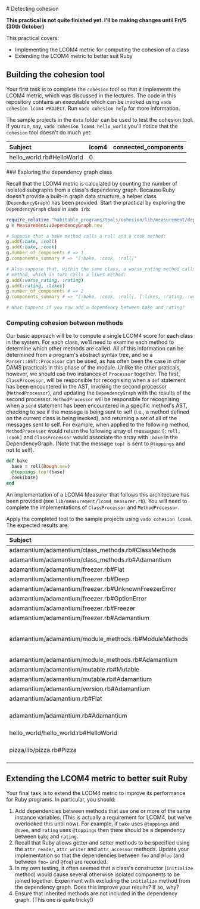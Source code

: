 # Detecting cohesion

**This practical is not quite finished yet. I'll be making changes until Fri/5 (30th October)**

This practical covers:

* Implementing the LCOM4 metric for computing the cohesion of a class
* Extending the LCOM4 metric to better suit Ruby

## Building the cohesion tool

Your first task is to complete the `cohesion` tool so that it implements the LCOM4 metric, which was discussed in the lectures. The code in this repository contains an executable which can be invoked using `vado cohesion lcom4 PROJECT`. Run `vado cohesion help` for more information.

The sample projects in the `data` folder can be used to test the cohesion tool. If you run, say, `vado cohesion lcom4 hello_world` you'll notice that the `cohesion` tool doesn't do much yet:

| Subject                   | lcom4 | connected_components |
| :------------------------ | :---- | :------------------- |
| hello_world.rb#HelloWorld | 0     |                      |


### Exploring the dependency graph class

Recall that the LCOM4 metric is calculated by counting the number of isolated subgraphs from a class's dependency graph. Because Ruby doesn't provide a built-in graph data structure, a helper class (`DependencyGraph`) has been provided. Start the practical by exploring the `DependencyGraph` class in `vado irb`:

```ruby
require_relative "habitable_programs/tools/cohesion/lib/measurement/dependency_graph"
g = Measurement::DependencyGraph.new

# Suppose that a bake method calls a roll and a cook method:
g.add(:bake, :roll)
g.add(:bake, :cook)
g.number_of_components # => 1
g.components_summary # => "[:bake, :cook, :roll]"

# Also suppose that, within the same class, a worse_rating method calls a rating
# method, which in turn calls a likes method:
g.add(:worse_rating, :rating)
g.add(:rating, :likes)
g.number_of_components # => 2
g.components_summary # => "[:bake, :cook, :roll], [:likes, :rating, :worse_rating]"

# What happens if you now add a dependency between bake and rating?
```

### Computing cohesion between methods

Our basic approach will be to compute a single LCOM4 score for each class in the system. For each class, we'll need to examine each method to determine which other methods are called. All of this information can be determined from a program's abstract syntax tree, and so a `Parser::AST::Processor` can be used, as has often been the case in other DAMS practicals in this phase of the module. Unlike the other praticals, however, we should use two instances of `Processor` together. The first, `ClassProcessor`, will be responsible for recognising when a `def` statement has been encountered in the AST, invoking the second processor (`MethodProcessor`), and updating the `DependencyGraph` with the results of the second processor. `MethodProcessor` will be responsible for recognising when a `send` statement has been encountered in a specific method's AST, checking to see if the message is being sent to self (i.e., a method defined on the current class is being invoked), and returning a set of all of the messages sent to self. For example, when applied to the following method, `MethodProcessor` would return the following array of messages: `[:roll, :cook]` and `ClassProcessor` would associate the array with `:bake` in the DependencyGraph. (Note that the message `top!` is sent to `@toppings` and not to self).

```ruby
def bake
  base = roll(Dough.new)
  @toppings.top!(base)
  cook(base)
end
```

An implementation of a LCOM4 Measurer that follows this architecture has been provided (see `lib/measurement/lcom4_measurer.rb`). You will need to complete the implementations of `ClassProcessor` and `MethodProcessor`.

Apply the completed tool to the sample projects using `vado cohesion lcom4`. The expected results are:

| Subject                                               | lcom4 | connected_components                                                            |
| :---------------------------------------------------- | :---- | :------------------------------------------------------------------------------ |
| adamantium/adamantium/class_methods.rb#ClassMethods   | 1     | [:freezer, :new]                                                                |
| adamantium/adamantium/class_methods.rb#Adamantium     | 0     |                                                                                 |
| adamantium/adamantium/freezer.rb#Flat                 | 0     |                                                                                 |
| adamantium/adamantium/freezer.rb#Deep                 | 0     |                                                                                 |
| adamantium/adamantium/freezer.rb#UnknownFreezerError  | 0     |                                                                                 |
| adamantium/adamantium/freezer.rb#OptionError          | 0     |                                                                                 |
| adamantium/adamantium/freezer.rb#Freezer              | 0     |                                                                                 |
| adamantium/adamantium/freezer.rb#Adamantium           | 0     |                                                                                 |
| adamantium/adamantium/module_methods.rb#ModuleMethods | 2     | [:freezer, :memoize, :memoize_method, :memoized_methods], [:include, :included] |
| adamantium/adamantium/module_methods.rb#Adamantium    | 0     |                                                                                 |
| adamantium/adamantium/mutable.rb#Mutable              | 0     |                                                                                 |
| adamantium/adamantium/mutable.rb#Adamantium           | 0     |                                                                                 |
| adamantium/adamantium/version.rb#Adamantium           | 0     |                                                                                 |
| adamantium/adamantium.rb#Flat                         | 0     |                                                                                 |
| adamantium/adamantium.rb#Adamantium                   | 1     | [:__adamantium_dup__, :transform, :transform_unless]                            |
| hello_world/hello_world.rb#HelloWorld                 | 1     | [:name, :puts, :run]                                                            |
| pizza/lib/pizza.rb#Pizza                              | 2     | [:cost, :title, :toppings], [:likes, :rating, :worse_rating]                    |



## Extending the LCOM4 metric to better suit Ruby

Your final task is to extend the LCOM4 metric to improve its performance for Ruby programs. In particular, you should:

1. Add dependencies between methods that use one or more of the same instance variables. (This is actually a requirement for LCOM4, but we've overlooked this until now). For example, if `bake` uses `@toppings` and `@oven`, and `rating` uses `@toppings` then there should be a dependency between `bake` and `rating`.
2. Recall that Ruby allows getter and setter methods to be specified using the `attr_reader`, `attr_writer` and `attr_accessor` methods. Update your implementation so that the dependencies between `foo` and `@foo` (and between `foo=` and `@foo`) are recorded.
3. In my own testing, it often seemed that a class's constructor (`initialize` method) would cause several otherwise isolated components to be joined together. Experiment with excluding the `initialize` method from the dependency graph. Does this improve your results? If so, why?
4. Ensure that inherited methods are not included in the dependency graph. (This one is quite tricky!)
